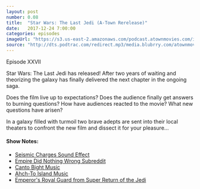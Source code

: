 ```yaml
---
layout: post
number: 0.08
title:  "Star Wars: The Last Jedi (A-Town Rerelease)"
date:   2017-12-24 7:00:00
categories: episodes
imageUrl: "https://s3.us-east-2.amazonaws.com/podcast.atownmovies.com/images/at-fm_027-SW-TLJ.jpg"
source: "http://dts.podtrac.com/redirect.mp3/media.blubrry.com/atownmovies/s3.us-east-2.amazonaws.com/podcast.atownmovies.com/audio/A-Town_027_StarWars-TLJ_64bit.mp3"
---
```


Episode XXVII

Star Wars: The Last Jedi has released! After two years of waiting and theorizing the galaxy has finally delivered the next chapter in the ongoing saga.

Does the film live up to expectations? Does the audience finally get answers to burning questions? How have audiences reacted to the movie? What new questions have arisen?

In a galaxy filled with turmoil two brave adepts are sent into their local theaters to confront the new film and dissect it for your pleasure...

#### Show Notes:
- [Seismic Charges Sound Effect](https://youtu.be/3ME5jhsgmB4?t=33s)
- [Empire Did Nothing Wrong Subreddit](https://www.reddit.com/r/EmpireDidNothingWrong/)
- [Canto Bight Music](https://www.youtube.com/watch?v=N8ue_5T4fMk)
- [Ahch-To Island Music](https://www.youtube.com/watch?v=rLVowa3xEbY)
- [Emperor's Royal Guard from Super Return of the Jedi](https://youtu.be/9ky8eBf1W9M?t=1h6m44s)